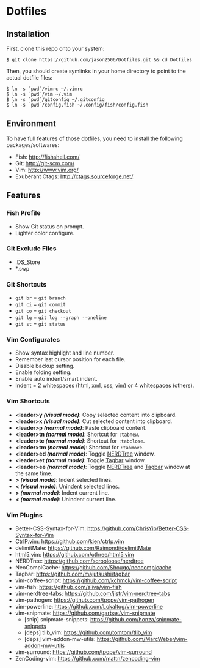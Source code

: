 # Dotfiles

## Installation

First, clone this repo onto your system:

    $ git clone https://github.com/jason2506/Dotfiles.git && cd Dotfiles

Then, you should create symlinks in your home directory to point to the actual dotfile files:

    $ ln -s `pwd`/vimrc ~/.vimrc
    $ ln -s `pwd`/vim ~/.vim
    $ ln -s `pwd`/gitconfig ~/.gitconfig
	$ ln -s `pwd`/config.fish ~/.config/fish/config.fish

## Environment

To have full features of those dotfiles, you need to install the following packages/softwares:

* Fish: <http://fishshell.com/>
* Git: <http://git-scm.com/>
* Vim: <http://www.vim.org/>
* Exuberant Ctags: <http://ctags.sourceforge.net/>

## Features

### Fish Profile

* Show Git status on prompt.
* Lighter color configure.

### Git Exclude Files
* .DS\_Store
* \*.swp

### Git Shortcuts
* `git br` = `git branch`
* `git ci` = `git commit`
* `git co` = `git checkout`
* `git lg` = `git log --graph --oneline`
* `git st` = `git status`

### Vim Configurates

* Show syntax highlight and line number.
* Remember last cursor position for each file.
* Disable backup setting.
* Enable folding setting.
* Enable auto indent/smart indent.
* Indent = 2 whitespaces (html, xml, css, vim) or 4 whitespaces (others).

### Vim Shortcuts

* **\<leader\>y _(visual mode)_**: Copy selected content into clipboard.
* **\<leader\>x _(visual mode)_**: Cut selected content into clipboard.
* **\<leader\>p _(normal mode)_**: Paste clipboard content.
* **\<leader\>tn _(normal mode)_**: Shortcut for `:tabnew`.
* **\<leader\>tc _(normal mode)_**: Shortcut for `:tabclose`.
* **\<leader\>tm _(normal mode)_**: Shortcut for `:tabmove`.
* **\<leader\>ed _(normal mode)_**: Toggle [NERDTree](https://github.com/scrooloose/nerdtree) window.
* **\<leader\>et _(normal mode)_**: Toggle [Tagbar](https://github.com/majutsushi/tagbar) window.
* **\<leader\>ee _(normal mode)_**: Toggle [NERDTree](https://github.com/scrooloose/nerdtree) and [Tagbar](https://github.com/majutsushi/tagbar) window at the same time.
* **> _(visual mode)_**: Indent selected lines.
* **< _(visual mode)_**: Unindent selected lines.
* **> _(normal mode)_**: Indent current line.
* **< _(normal mode)_**: Unindent current line.

### Vim Plugins

* Better-CSS-Syntax-for-Vim: <https://github.com/ChrisYip/Better-CSS-Syntax-for-Vim>
* CtrlP.vim: <https://github.com/kien/ctrlp.vim>
* delimitMate: <https://github.com/Raimondi/delimitMate>
* html5.vim: <https://github.com/othree/html5.vim>
* NERDTree: <https://github.com/scrooloose/nerdtree>
* NeoComplCache: <https://github.com/Shougo/neocomplcache>
* Tagbar: <https://github.com/majutsushi/tagbar>
* vim-coffee-script: <https://github.com/kchmck/vim-coffee-script>
* vim-fish: <https://github.com/aliva/vim-fish>
* vim-nerdtree-tabs: <https://github.com/jistr/vim-nerdtree-tabs>
* vim-pathogen: <https://github.com/tpope/vim-pathogen>
* vim-powerline: <https://github.com/Lokaltog/vim-powerline>
* vim-snipmate: <https://github.com/garbas/vim-snipmate>
    * [snip] snipmate-snippets: <https://github.com/honza/snipmate-snippets>
    * [deps] tlib\_vim: <https://github.com/tomtom/tlib_vim>
    * [deps] vim-addon-mw-utils: <https://github.com/MarcWeber/vim-addon-mw-utils>
* vim-surround: <https://github.com/tpope/vim-surround>
* ZenCoding-vim: <https://github.com/mattn/zencoding-vim>

